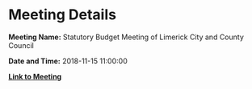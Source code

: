 # Meeting Details

**Meeting Name:** Statutory Budget Meeting of Limerick City and County Council

**Date and Time:** 2018-11-15 11:00:00

**[Link to Meeting](https://www.limerick.ie/council/whats-on/statutory-budget-meeting-limerick-city-and-county-council-1)**
